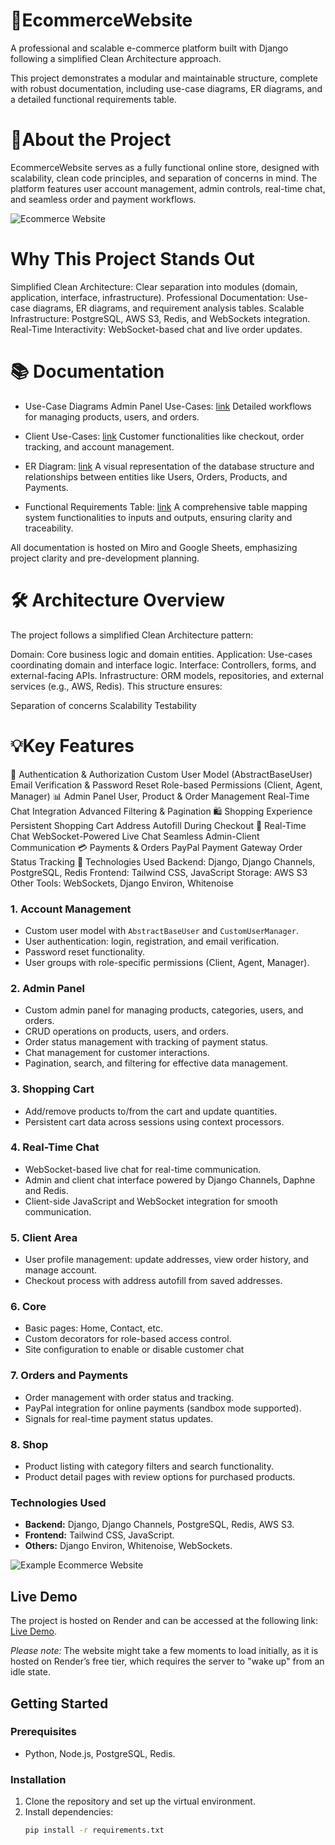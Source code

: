 # 🛒EcommerceWebsite
A professional and scalable e-commerce platform built with Django following a simplified Clean Architecture approach.

This project demonstrates a modular and maintainable structure, complete with robust documentation, including use-case diagrams, ER diagrams, and a detailed functional requirements table.


# 🚀About the Project
EcommerceWebsite serves as a fully functional online store, designed with scalability, clean code principles, and separation of concerns in mind. The platform features user account management, admin controls, real-time chat, and seamless order and payment workflows.

![Ecommerce Website](https://github.com/user-attachments/assets/9fd1dee8-650d-43d8-b559-2499a2dc7dbb)

# Why This Project Stands Out
Simplified Clean Architecture: Clear separation into modules (domain, application, interface, infrastructure).
Professional Documentation: Use-case diagrams, ER diagrams, and requirement analysis tables.
Scalable Infrastructure: PostgreSQL, AWS S3, Redis, and WebSockets integration.
Real-Time Interactivity: WebSocket-based chat and live order updates.
# 📚 Documentation
+ Use-Case Diagrams
Admin Panel Use-Cases: [link](https://miro.com/app/board/uXjVLFDsZIw=/?share_link_id=486442718649)
Detailed workflows for managing products, users, and orders.


+ Client Use-Cases: [link](https://miro.com/app/board/uXjVLFMSWmw=/?share_link_id=364783148560)
Customer functionalities like checkout, order tracking, and account management.

+ ER Diagram: [link](https://miro.com/app/board/uXjVLFfztEY=/?share_link_id=13656592557)
A visual representation of the database structure and relationships between entities like Users, Orders, Products, and Payments.

+ Functional Requirements Table: [link](https://docs.google.com/spreadsheets/d/1C8ueSmLesP9aJSpkPhJmyz85gJ8oASZDgeh0eb0EDaQ/edit?gid=0#gid=0)
A comprehensive table mapping system functionalities to inputs and outputs, ensuring clarity and traceability.

All documentation is hosted on Miro and Google Sheets, emphasizing project clarity and pre-development planning.

# 🛠️ Architecture Overview
The project follows a simplified Clean Architecture pattern:

Domain: Core business logic and domain entities.
Application: Use-cases coordinating domain and interface logic.
Interface: Controllers, forms, and external-facing APIs.
Infrastructure: ORM models, repositories, and external services (e.g., AWS, Redis).
This structure ensures:

Separation of concerns
Scalability
Testability


# 💡Key Features

🔑 Authentication & Authorization
Custom User Model (AbstractBaseUser)
Email Verification & Password Reset
Role-based Permissions (Client, Agent, Manager)
📊 Admin Panel
User, Product & Order Management
Real-Time Chat Integration
Advanced Filtering & Pagination
🛍️ Shopping Experience
Persistent Shopping Cart
Address Autofill During Checkout
💬 Real-Time Chat
WebSocket-Powered Live Chat
Seamless Admin-Client Communication
💳 Payments & Orders
PayPal Payment Gateway
Order Status Tracking
🧩 Technologies Used
Backend: Django, Django Channels, PostgreSQL, Redis
Frontend: Tailwind CSS, JavaScript
Storage: AWS S3
Other Tools: WebSockets, Django Environ, Whitenoise


### 1. Account Management
- Custom user model with `AbstractBaseUser` and `CustomUserManager`.
- User authentication: login, registration, and email verification.
- Password reset functionality.
- User groups with role-specific permissions (Client, Agent, Manager).

### 2. Admin Panel
- Custom admin panel for managing products, categories, users, and orders.
- CRUD operations on products, users, and orders.
- Order status management with tracking of payment status.
- Chat management for customer interactions.
- Pagination, search, and filtering for effective data management.

### 3. Shopping Cart
- Add/remove products to/from the cart and update quantities.
- Persistent cart data across sessions using context processors.

### 4. Real-Time Chat
- WebSocket-based live chat for real-time communication.
- Admin and client chat interface powered by Django Channels, Daphne and Redis.
- Client-side JavaScript and WebSocket integration for smooth communication.

### 5. Client Area
- User profile management: update addresses, view order history, and manage account.
- Checkout process with address autofill from saved addresses.

### 6. Core
- Basic pages: Home, Contact, etc.
- Custom decorators for role-based access control.
- Site configuration to enable or disable customer chat

### 7. Orders and Payments
- Order management with order status and tracking.
- PayPal integration for online payments (sandbox mode supported).
- Signals for real-time payment status updates.

### 8. Shop
- Product listing with category filters and search functionality.
- Product detail pages with review options for purchased products.

### Technologies Used
- **Backend:** Django, Django Channels, PostgreSQL, Redis, AWS S3.
- **Frontend:** Tailwind CSS, JavaScript.
- **Others:** Django Environ, Whitenoise, WebSockets.


![Example Ecommerce Website](https://github.com/user-attachments/assets/283f5852-abf9-4bcc-a568-e17fa05ce718)

## Live Demo

The project is hosted on Render and can be accessed at the following link: [Live Demo](https://ecommercewebsite-zcj7.onrender.com).

*Please note:* The website might take a few moments to load initially, as it is hosted on Render’s free tier, which requires the server to "wake up" from an idle state.


## Getting Started

### Prerequisites
- Python, Node.js, PostgreSQL, Redis.

### Installation
1. Clone the repository and set up the virtual environment.
2. Install dependencies:
   ```bash
   pip install -r requirements.txt
